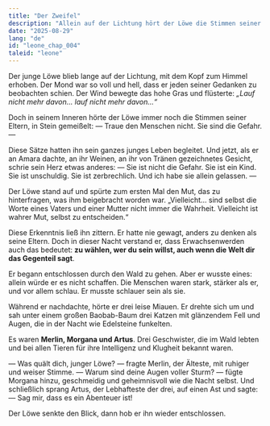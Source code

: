 ```yaml
---
title: "Der Zweifel"
description: "Allein auf der Lichtung hört der Löwe die Stimmen seiner Eltern, die ihn auffordern, den Menschen zu misstrauen. Doch zum ersten Mal wagt er es, das zu hinterfragen, was er immer geglaubt hat, und aus diesem Zweifel entsteht der Mut zu handeln."
date: "2025-08-29"
lang: "de"
id: "leone_chap_004"
taleid: "leone"
---
```


Der junge Löwe blieb lange auf der Lichtung, mit dem Kopf zum Himmel erhoben. Der Mond war so voll und hell, dass er jeden seiner Gedanken zu beobachten schien.
Der Wind bewegte das hohe Gras und flüsterte: *„Lauf nicht mehr davon… lauf nicht mehr davon…“*

Doch in seinem Inneren hörte der Löwe immer noch die Stimmen seiner Eltern, in Stein gemeißelt:
— Traue den Menschen nicht. Sie sind die Gefahr. —

Diese Sätze hatten ihn sein ganzes junges Leben begleitet. Und jetzt, als er an Amara dachte, an ihr Weinen, an ihr von Tränen gezeichnetes Gesicht, schrie sein Herz etwas anderes:
— Sie ist nicht die Gefahr. Sie ist ein Kind. Sie ist unschuldig. Sie ist zerbrechlich. Und ich habe sie allein gelassen. —

Der Löwe stand auf und spürte zum ersten Mal den Mut, das zu hinterfragen, was ihm beigebracht worden war.
„Vielleicht… sind selbst die Worte eines Vaters und einer Mutter nicht immer die Wahrheit. Vielleicht ist wahrer Mut, selbst zu entscheiden.“

Diese Erkenntnis ließ ihn zittern. Er hatte nie gewagt, anders zu denken als seine Eltern. Doch in dieser Nacht verstand er, dass Erwachsenwerden auch das bedeutet: **zu wählen, wer du sein willst, auch wenn die Welt dir das Gegenteil sagt**.

Er begann entschlossen durch den Wald zu gehen.
Aber er wusste eines: allein würde er es nicht schaffen. Die Menschen waren stark, stärker als er, und vor allem schlau. Er musste schlauer sein als sie.

Während er nachdachte, hörte er drei leise Miauen. Er drehte sich um und sah unter einem großen Baobab-Baum drei Katzen mit glänzendem Fell und Augen, die in der Nacht wie Edelsteine funkelten.

Es waren **Merlin, Morgana und Artus**.
Drei Geschwister, die im Wald lebten und bei allen Tieren für ihre Intelligenz und Klugheit bekannt waren.

— Was quält dich, junger Löwe? — fragte Merlin, der Älteste, mit ruhiger und weiser Stimme.
— Warum sind deine Augen voller Sturm? — fügte Morgana hinzu, geschmeidig und geheimnisvoll wie die Nacht selbst.
Und schließlich sprang Artus, der Lebhafteste der drei, auf einen Ast und sagte:
— Sag mir, dass es ein Abenteuer ist!

Der Löwe senkte den Blick, dann hob er ihn wieder entschlossen.
